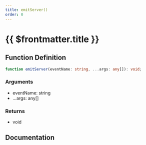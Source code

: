 ```yaml
---
title: emitServer()
order: 0
---
```


# {{ $frontmatter.title }}

## Function Definition

```ts
function emitServer(eventName: string, ...args: any[]): void;
```

### Arguments

* eventName: string
* ...args: any[]

### Returns

* void

## Documentation

<!--@include: ./parts/emitServer.md-->
